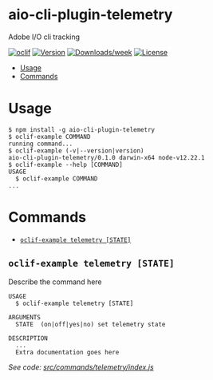 aio-cli-plugin-telemetry
========================

Adobe I/O cli tracking

[![oclif](https://img.shields.io/badge/cli-oclif-brightgreen.svg)](https://oclif.io)
[![Version](https://img.shields.io/npm/v/aio-cli-plugin-telemetry.svg)](https://npmjs.org/package/aio-cli-plugin-telemetry)
[![Downloads/week](https://img.shields.io/npm/dw/aio-cli-plugin-telemetry.svg)](https://npmjs.org/package/aio-cli-plugin-telemetry)
[![License](https://img.shields.io/npm/l/aio-cli-plugin-telemetry.svg)](https://github.com/purplecabbage/aio-cli-plugin-telemetry/blob/master/package.json)

<!-- toc -->
* [Usage](#usage)
* [Commands](#commands)
<!-- tocstop -->
# Usage
<!-- usage -->
```sh-session
$ npm install -g aio-cli-plugin-telemetry
$ oclif-example COMMAND
running command...
$ oclif-example (-v|--version|version)
aio-cli-plugin-telemetry/0.1.0 darwin-x64 node-v12.22.1
$ oclif-example --help [COMMAND]
USAGE
  $ oclif-example COMMAND
...
```
<!-- usagestop -->
# Commands
<!-- commands -->
* [`oclif-example telemetry [STATE]`](#oclif-example-telemetry-state)

## `oclif-example telemetry [STATE]`

Describe the command here

```
USAGE
  $ oclif-example telemetry [STATE]

ARGUMENTS
  STATE  (on|off|yes|no) set telemetry state

DESCRIPTION
  ...
  Extra documentation goes here
```

_See code: [src/commands/telemetry/index.js](https://github.com/purplecabbage/aio-cli-plugin-telemetry/blob/v0.1.0/src/commands/telemetry/index.js)_
<!-- commandsstop -->
